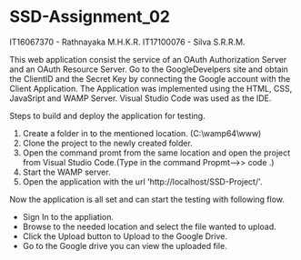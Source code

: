 # SSD-Assignment_02

IT16067370 - Rathnayaka M.H.K.R.
IT17100076 - Silva S.R.R.M.

This web application consist the service of an OAuth Authorization Server and an OAuth Resource Server.
Go to the GoogleDevelpers site and obtain the ClientID and the Secret Key by connecting the Google account with the Client Application.
The Application was implemented using the HTML, CSS, JavaSript and WAMP Server. Visual Studio Code was used as the IDE.

Steps to build and deploy the application for testing.

1. Create a folder in to the mentioned location. (C:\wamp64\www)
2. Clone the project to the newly created folder.
3. Open the command promt from the same location and open the project from Visual Studio Code.(Type in the command Propmt-->> code .)
4. Start the WAMP server.
5. Open the application with the url 'http://localhost/SSD-Project/'.

 Now the application is all set and can start the testing with following flow.
 * Sign In to the appliation.
 * Browse to the needed location and select the file wanted to upload.
 * Click the Upload button to Upload to the Google Drive.
 * Go to the Google drive you can view the uploaded file. 
